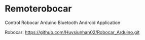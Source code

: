 # Remoterobocar
Control Robocar Arduino Bluetooth
Android Application

Robocar: https://github.com/Huysiunhan02/Robocar_Arduino.git
